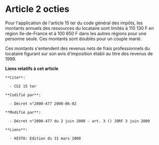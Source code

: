 # Article 2 octies

Pour l'application de l'article 15 ter du code général des impôts, les montants annuels des ressources du locataire sont
limités à 110 130 F en région Ile-de-France et à 100 650 F dans les autres régions pour une personne seule. Ces montants sont
doublés pour un couple marié.

Ces montants s'entendent des revenus nets de frais professionnels du locataire figurant sur son avis d'imposition établi au
titre des revenus de 1999.

**Liens relatifs à cet article**

	**Cite**:

	  - CGI 15 ter

	**Codifié par**:

	  - Décret n°2000-477 2000-06-02

	**Modifié par**:

	  - Décret n°2000-477 du 2 juin 2000 - art. 3 () JORF 3 juin 2000

	**Liens**:

	  - HISTO: Edition du 31 mars 2000
